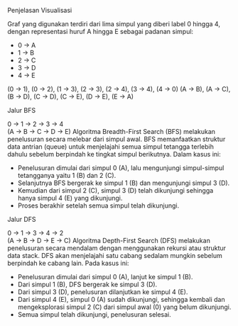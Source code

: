 Penjelasan Visualisasi

Graf yang digunakan terdiri dari lima simpul yang diberi label 0 hingga 4, dengan representasi huruf A hingga E sebagai padanan simpul:

* 0 → A
* 1 → B
* 2 → C
* 3 → D
* 4 → E

(0 → 1), (0 → 2), (1 → 3), (2 → 3), (2 → 4), (3 → 4), (4 → 0)
(A → B), (A → C), (B → D), (C → D), (C → E), (D → E), (E → A)

Jalur BFS

0 → 1 → 2 → 3 → 4  
(A → B → C → D → E)
Algoritma Breadth-First Search (BFS) melakukan penelusuran secara melebar dari simpul awal. BFS memanfaatkan struktur data antrian (queue) untuk menjelajahi semua simpul tetangga terlebih dahulu sebelum berpindah ke tingkat simpul berikutnya. Dalam kasus ini:

* Penelusuran dimulai dari simpul 0 (A), lalu mengunjungi simpul-simpul tetangganya yaitu 1 (B) dan 2 (C).
* Selanjutnya BFS bergerak ke simpul 1 (B) dan mengunjungi simpul 3 (D).
* Kemudian dari simpul 2 (C), simpul 3 (D) telah dikunjungi sehingga hanya simpul 4 (E) yang dikunjungi.
* Proses berakhir setelah semua simpul telah dikunjungi.

Jalur DFS

0 → 1 → 3 → 4 → 2  
(A → B → D → E → C)
Algoritma Depth-First Search (DFS) melakukan penelusuran secara mendalam dengan menggunakan rekursi atau struktur data stack. DFS akan menjelajahi satu cabang sedalam mungkin sebelum berpindah ke cabang lain. Pada kasus ini:

* Penelusuran dimulai dari simpul 0 (A), lanjut ke simpul 1 (B).
* Dari simpul 1 (B), DFS bergerak ke simpul 3 (D).
* Dari simpul 3 (D), penelusuran dilanjutkan ke simpul 4 (E).
* Dari simpul 4 (E), simpul 0 (A) sudah dikunjungi, sehingga kembali dan mengeksplorasi simpul 2 (C) dari simpul awal (0) yang belum dikunjungi.
* Semua simpul telah dikunjungi, penelusuran selesai.

